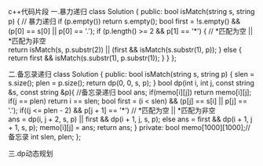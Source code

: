 c++代码片段
一.暴力递归
class Solution {
public:
    bool isMatch(string s, string p) {
        // 暴力递归
        if (p.empty()) return s.empty();
        bool first = !s.empty() && (p[0] == s[0] || p[0] == '.');
        if (p.length() >= 2 && p[1] == '*') 
        {
            //             *匹配为空        ||     *匹配为非空  
            return isMatch(s, p.substr(2)) || (first && isMatch(s.substr(1), p));
        } 
        else 
        {
            return first && isMatch(s.substr(1), p.substr(1));
        }
    }
};

二.备忘录递归
class Solution {
public:
    bool isMatch(string s, string p) {
        slen = s.size();
        plen = p.size();
        return dp(0, 0, s, p);
    }
    bool dp(int i, int j, const string &s, const string &p){
	//备忘录递归
        bool ans;
        if(memo[i][j])
            return memo[i][j];
        if(j == plen)
            return i == slen;
        bool first = (i < slen) && (p[j] == s[i] || p[j] == '.');
        if((j <= plen - 2) && p[j + 1] == '*')
 	    //             *匹配为空        ||     *匹配为非空  
            ans = dp(i, j + 2, s, p) || first && dp(i + 1, j, s, p);
        else
            ans = first && dp(i + 1, j + 1, s, p);
        memo[i][j] = ans;
        return ans;
    }
private:
    bool memo[1000][1000];//备忘录
    int slen, plen;
};

三.dp动态规划

